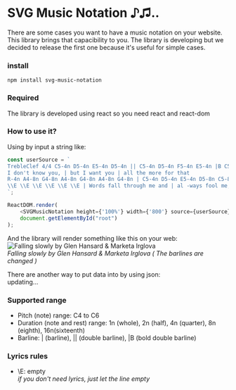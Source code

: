 # SVG Music Notation ♪♫..

There are some cases you want to have a music notation on your website. This library brings that capacibility to you.
The library is developing but we decided to release the first one because it's useful for simple cases.

### install
```
npm install svg-music-notation
```
### Required
The library is developed using react so you need react and react-dom

### How to use it?
Using by input a string like:
```javascript
const userSource = `
TrebleClef 4/4 C5-4n D5-4n E5-4n D5-4n || C5-4n D5-4n F5-4n E5-4n |B C5-4n D5-4n E5-4n D5-4n C5-4n |B
I don't know you, | but I want you | all the more for that
R-4n A4-8n G4-8n A4-8n G4-8n A4-8n G4-8n | C5-4n D5-4n E5-4n D5-8n C5-8n | C5-4n D5-4n F5-4n E5-4n |
\\E \\E \\E \\E \\E \\E | Words fall through me and | al -ways fool me,
`;

ReactDOM.render(
    <SVGMusicNotation height={'100%'} width={'800'} source={userSource} />,
    document.getElementById("root")
);
```

And the library will render something like this on your web:
![Falling slowly by Glen Hansard & Marketa Irglova](https://user-images.githubusercontent.com/23725530/78373263-9164e500-75f4-11ea-9494-49d8a1c44976.png)  
*Falling slowly by Glen Hansard & Marketa Irglova ( The barlines are changed )*

There are another way to put data into by using json:  
updating...

### Supported range
- Pitch (note) range: C4 to C6
- Duration (note and rest) range: 1n (whole), 2n (half), 4n (quarter), 8n (eighth), 16n(sixteenth)
- Barline: | (barline), || (double barline), |B (bold double barline)

### Lyrics rules
- \\E: empty  
*if you don't need lyrics, just let the line empty*
